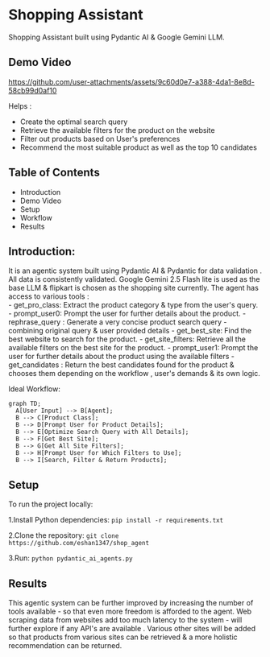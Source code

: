 # Shopping Assistant 
Shopping Assistant built using Pydantic AI & Google Gemini LLM. 

## Demo Video

https://github.com/user-attachments/assets/9c60d0e7-a388-4da1-8e8d-58cb99d0af10

Helps : 
- Create the optimal search query 
- Retrieve the available filters for the product on the website 
- Filter out products based on User's preferences 
- Recommend the most suitable product as well as the top 10 candidates

## Table of Contents
- Introduction
- Demo Video
- Setup
- Workflow
- Results

## Introduction:
It is an agentic system built using Pydantic AI & Pydantic for data validation . All data is consistently validated. Google Gemini 2.5 Flash lite is used as the base LLM & flipkart is chosen as the shopping site currently. The agent has access to various tools :  
            - get_pro_class: Extract the product category & type from the user's query.
            - prompt_user0: Prompt the user for further details about the product.
            - rephrase_query : Generate a very concise product search query - combining original query & user provided details
            - get_best_site: Find the best website to search for the product.
            - get_site_filters: Retrieve all the available filters on the best site for the product.
            - prompt_user1: Prompt the user for further details about the product using the available filters
            - get_candidates : Return the best candidates found for the product 
& chooses them depending on the workflow , user's demands & its own logic.

Ideal Workflow: 

```mermaid
graph TD;
  A[User Input] --> B[Agent];
  B --> C[Product Class];
  B --> D[Prompt User for Product Details];
  B --> E[Optimize Search Query with All Details];
  B --> F[Get Best Site];
  B --> G[Get All Site Filters];
  B --> H[Prompt User for Which Filters to Use];
  B --> I[Search, Filter & Return Products];
```


## Setup
To run the project locally: 

1.Install Python dependencies:
`pip install -r requirements.txt`

2.Clone the repository:
`git clone https://github.com/eshan1347/shop_agent`

3.Run:
`python pydantic_ai_agents.py`

## Results

This agentic system can be further improved by increasing the number of tools available - so that even more freedom is afforded to the agent. Web scraping data from websites add too much latency to the system - will further explore if any API's are available . Various other sites will be added so that products from various sites can be retrieved & a more holistic recommendation can be returned. 

